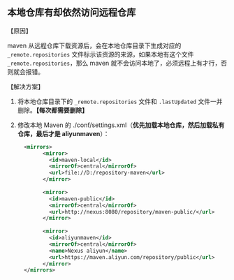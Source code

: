 ## 本地仓库有却依然访问远程仓库

【原因】

maven 从远程仓库下载资源后，会在本地仓库目录下生成对应的 ```_remote.repositories``` 文件标示该资源的来源，如果本地有这个文件 ```_remote.repositories```，那么 maven 就不会访问本地了，必须远程上有才行，否则就会报错。

【解决方案】

1. 将本地仓库目录下的 ```_remote.repositories``` 文件和 ```.lastUpdated``` 文件一并删除。**【每次都需要删除】**
2. 修改本地 Maven 的 ./conf/settings.xml（**优先加载本地仓库，然后加载私有仓库，最后才是 aliyunmaven**）：

    ```xml
      <mirrors>
            <mirror> 
              <id>maven-local</id>
              <mirrorOf>central</mirrorOf> 
              <url>file://D:/repository-maven</url> 
            </mirror>
        	
        	<mirror> 
              <id>maven-public</id>
              <mirrorOf>central</mirrorOf> 
              <url>http://nexus:8080/repository/maven-public/</url> 
            </mirror>
        	
        	<mirror>
        	  <id>aliyunmaven</id>
        	  <mirrorOf>central</mirrorOf>
        	  <name>Nexus aliyun</name>
        	  <url>https://maven.aliyun.com/repository/public</url>
        	</mirror>
      </mirrors>
    ```
